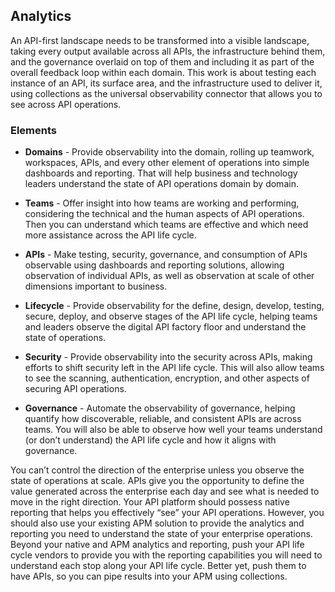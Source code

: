 ## Analytics 
An API-first landscape needs to be transformed into a visible landscape, taking every output available across all APIs, the infrastructure behind them, and the governance overlaid on top of them and including it as part of the overall feedback loop within each domain. This work is about testing each instance of an API, its surface area, and the infrastructure used to deliver it, using collections as the universal observability connector that allows you to see across API operations. 

### Elements 
 

- **Domains** - Provide observability into the domain, rolling up teamwork, workspaces, APIs, and every other element of operations into simple dashboards and reporting. That will help business and technology leaders understand the state of API operations domain by domain. 
- **Teams** - Offer insight into how teams are working and performing, considering the technical and the human aspects of API operations. Then you can understand which teams are effective and which need more assistance across the API life cycle. 
- **APIs** - Make testing, security, governance, and consumption of APIs observable using dashboards and reporting solutions, allowing observation of individual APIs, as well as observation at scale of other dimensions important to business. 
- **Lifecycle** - Provide observability for the define, design, develop, testing, secure, deploy, and observe stages of the API life cycle, helping teams and leaders observe the digital API factory floor and understand the state of operations. 
- **Security** - Provide observability into the security across APIs, making efforts to shift security left in the API life cycle. This will also allow teams to see
the scanning, authentication, encryption, and other aspects of securing API operations.
 
- **Governance** - Automate the observability of governance, helping quantify how discoverable, reliable, and consistent APIs are across teams. You will also be able to observe how well your teams understand (or don’t understand) the API life cycle and how it aligns with governance. 
 

You can’t control the direction of the enterprise unless you observe the state of operations at scale. APIs give you the opportunity to define the value generated across the enterprise each day and see what is needed to move in the right direction.
Your API platform should possess native reporting that helps you effectively “see” your API operations. However, you should also use your existing APM solution to provide the analytics and reporting you need to understand the state of your enterprise operations. Beyond your native and APM analytics and reporting, push your API life cycle vendors to provide you with the reporting capabilities you will need to understand each stop along your API life cycle. Better yet, push them to have APIs, so you can pipe results into your APM using collections. 
